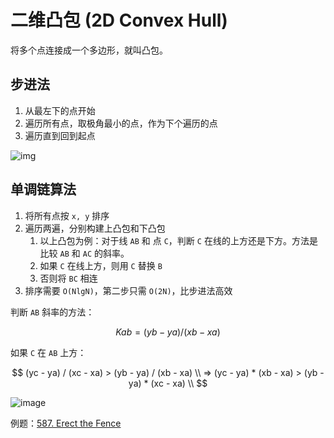 # 二维凸包 (2D Convex Hull)

将多个点连接成一个多边形，就叫凸包。

## 步进法

1. 从最左下的点开始
2. 遍历所有点，取极角最小的点，作为下个遍历的点
3. 遍历直到回到起点

![img](../Algorithm/assets/v2-00262801fbba6191268d0be4a5cfb774\_1440w.jpg)

## 单调链算法

1. 将所有点按 `x, y` 排序
2. 遍历两遍，分别构建上凸包和下凸包
   1. 以上凸包为例：对于线 `AB` 和 点 `C`，判断 `C` 在线的上方还是下方。方法是比较 `AB` 和 `AC` 的斜率。
   2. 如果 `C` 在线上方，则用 `C` 替换 `B`
   3. 否则将 `BC` 相连
3. 排序需要 `O(NlgN)`，第二步只需 `O(2N)`，比步进法高效

判断 `AB` 斜率的方法：

$$
Kab = (yb - ya) / (xb - xa)
$$

如果 `C` 在 `AB` 上方：

$$
(yc - ya) / (xc - xa) > (yb - ya) / (xb - xa) \\ => (yc - ya) * (xb - xa) > (yb - ya) * (xc - xa) \\
$$

![image](../Algorithm/assets/4ae30ac4-6e6f-47fa-9528-7f725735cbbf\_1630671725.490843.png)

例题：[587. Erect the Fence](https://leetcode.com/problems/erect-the-fence/)
